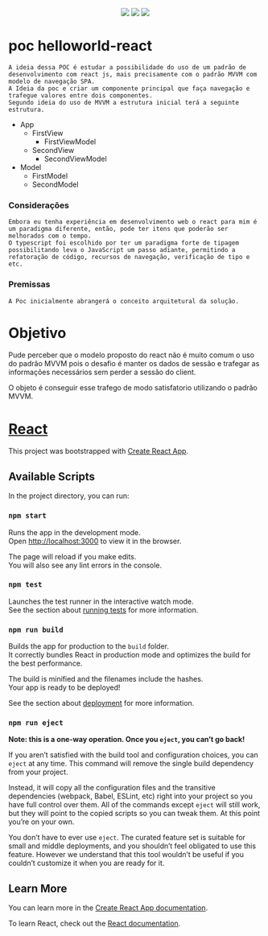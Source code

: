 <p align="center">
    <img src="https://img.shields.io/badge/poc-v0.1.0-yellow" />
    <img src="https://img.shields.io/npm/types/@types/react?label=@react" />
    <img src="https://img.shields.io/npm/types/@types/react-dom?label=@react-dom" />
</p>

# poc helloworld-react

    A ideia dessa POC é estudar a possibilidade do uso de um padrão de desenvolvimento com react js, mais precisamente com o padrão MVVM com modelo de navegação SPA.
    A Ideia da poc e criar um componente principal que faça navegação e trafegue valores entre dois componentes.
    Segundo ideia do uso de MVVM a estrutura inicial terá a seguinte estrutura.

- App
    - FirstView
        - FirstViewModel    
    - SecondView
        - SecondViewModel
- Model
    - FirstModel
    - SecondModel

### Considerações

    Embora eu tenha experiência em desenvolvimento web o react para mim é um paradigma diferente, então, pode ter itens que poderão ser melhorados com o tempo.
    O typescript foi escolhido por ter um paradigma forte de tipagem possibilitando leva o JavaScript um passo adiante, permitindo a refatoração de código, recursos de navegação, verificação de tipo e etc.

### Premissas
    A Poc inicialmente abrangerá o conceito arquitetural da solução.


# Objetivo

Pude perceber que o modelo proposto do react não é muito comum o uso do padrão MVVM pois o desafio é manter os dados de sessão e trafegar as informações necessários sem perder a sessão do client.

O objeto é conseguir esse trafego de modo satisfatorio utilizando o padrão MVVM.


# __[React](https://github.com/facebook/create-react-app)__

This project was bootstrapped with [Create React App](https://github.com/facebook/create-react-app).

## Available Scripts

In the project directory, you can run:

### `npm start`

Runs the app in the development mode.<br />
Open [http://localhost:3000](http://localhost:3000) to view it in the browser.

The page will reload if you make edits.<br />
You will also see any lint errors in the console.

### `npm test`

Launches the test runner in the interactive watch mode.<br />
See the section about [running tests](https://facebook.github.io/create-react-app/docs/running-tests) for more information.

### `npm run build`

Builds the app for production to the `build` folder.<br />
It correctly bundles React in production mode and optimizes the build for the best performance.

The build is minified and the filenames include the hashes.<br />
Your app is ready to be deployed!

See the section about [deployment](https://facebook.github.io/create-react-app/docs/deployment) for more information.

### `npm run eject`

**Note: this is a one-way operation. Once you `eject`, you can’t go back!**

If you aren’t satisfied with the build tool and configuration choices, you can `eject` at any time. This command will remove the single build dependency from your project.

Instead, it will copy all the configuration files and the transitive dependencies (webpack, Babel, ESLint, etc) right into your project so you have full control over them. All of the commands except `eject` will still work, but they will point to the copied scripts so you can tweak them. At this point you’re on your own.

You don’t have to ever use `eject`. The curated feature set is suitable for small and middle deployments, and you shouldn’t feel obligated to use this feature. However we understand that this tool wouldn’t be useful if you couldn’t customize it when you are ready for it.

## Learn More

You can learn more in the [Create React App documentation](https://facebook.github.io/create-react-app/docs/getting-started).

To learn React, check out the [React documentation](https://reactjs.org/).
